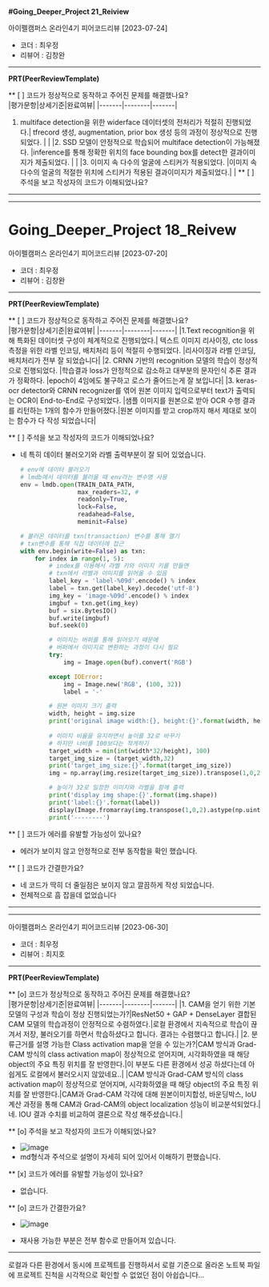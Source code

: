 **#Going_Deeper_Project 21_Reiview**

아이펠캠퍼스 온라인4기 피어코드리뷰 [2023-07-24]

- 코더 : 최우정
- 리뷰어 : 김창완

----------------------------------------------

**PRT(PeerReviewTemplate)**

** [ ] 코드가 정상적으로 동작하고 주어진 문제를 해결했나요?   
|평가문항|상세기준|완료여뷰|
|-------|--------|-------|
1. multiface detection을 위한 widerface 데이터셋의 전처리가 적절히 진행되었다.| tfrecord 생성, augmentation, prior box 생성 등의 과정이 정상적으로 진행되었다. | |
|2. SSD 모델이 안정적으로 학습되어 multiface detection이 가능해졌다. |inference를 통해 정확한 위치의 face bounding box를 detect한 결과이미지가 제출되었다. | |
|3. 이미지 속 다수의 얼굴에 스티커가 적용되었다. |이미지 속 다수의 얼굴의 적절한 위치에 스티커가 적용된 결과이미지가 제출되었다.| |
** [ ] 주석을 보고 작성자의 코드가 이해되었나요?




------------------------------------------------
------------------------------------------------




# Going_Deeper_Project 18_Reivew

아이펠캠퍼스 온라인4기 피어코드리뷰 [2023-07-20]

- 코더 : 최우정
- 리뷰어 : 김창완

----------------------------------------------

**PRT(PeerReviewTemplate)**

** [ ] 코드가 정상적으로 동작하고 주어진 문제를 해결했나요?   
|평가문항|상세기준|완료여뷰|
|-------|--------|-------|
|1.Text recognition을 위해 특화된 데이터셋 구성이 체계적으로 진행되었다.| 텍스트 이미지 리사이징, ctc loss 측정을 위한 라벨 인코딩, 배치처리 등이 적절히 수행되었다. |리사이징과 라벨 인코딩, 배치처리가 전부 잘 되었습니다|
|2. CRNN 기반의 recognition 모델의 학습이 정상적으로 진행되었다. |학습결과 loss가 안정적으로 감소하고 대부분의 문자인식 추론 결과가 정확하다. |epoch이 4임에도 불구하고 로스가 줄어드는게 잘 보입니다|
|3. keras-ocr detector와 CRNN recognizer를 엮어 원본 이미지 입력으로부터 text가 출력되는 OCR이 End-to-End로 구성되었다. |샘플 이미지를 원본으로 받아 OCR 수행 결과를 리턴하는 1개의 함수가 만들어졌다.|원본 이미지를 받고 crop까지 해서 제대로 보이는 함수가 다 작성 되었습니다|

** [ ] 주석을 보고 작성자의 코드가 이해되었나요?

 - 네 특히 데이터 불러오기와 라벨 출력부분이 잘 되어 있었습니다.

   ```python
   # env에 데이터 불러오기
   # lmdb에서 데이터를 불러올 때 env라는 변수명 사용
   env = lmdb.open(TRAIN_DATA_PATH, 
                   max_readers=32, # 
                   readonly=True, 
                   lock=False, 
                   readahead=False, 
                   meminit=False)
   
   # 불러온 데이터를 txn(transaction) 변수를 통해 열기
   # txn변수를 통해 직접 데이터에 접근
   with env.begin(write=False) as txn:
       for index in range(1, 5):
           # index를 이용해서 라벨 키와 이미지 키를 만들면
           # txn에서 라벨과 이미지를 읽어올 수 있음
           label_key = 'label-%09d'.encode() % index
           label = txn.get(label_key).decode('utf-8')
           img_key = 'image-%09d'.encode() % index
           imgbuf = txn.get(img_key)
           buf = six.BytesIO()
           buf.write(imgbuf)
           buf.seek(0)
   
           # 이미지는 버퍼를 통해 읽어오기 때문에 
           # 버퍼에서 이미지로 변환하는 과정이 다시 필요
           try:
               img = Image.open(buf).convert('RGB')
   
           except IOError:
               img = Image.new('RGB', (100, 32))
               label = '-'
   
           # 원본 이미지 크기 출력
           width, height = img.size
           print('original image width:{}, height:{}'.format(width, height))
           
           # 이미지 비율을 유지하면서 높이를 32로 바꾸기
           # 하지만 너비를 100보다는 작게하기
           target_width = min(int(width*32/height), 100)
           target_img_size = (target_width,32)        
           print('target_img_size:{}'.format(target_img_size))        
           img = np.array(img.resize(target_img_size)).transpose(1,0,2)
   
           # 높이가 32로 일정한 이미지와 라벨을 함께 출력      
           print('display img shape:{}'.format(img.shape))
           print('label:{}'.format(label))
           display(Image.fromarray(img.transpose(1,0,2).astype(np.uint8)))
           print('--------')
   ```

   

** [ ] 코드가 에러를 유발할 가능성이 있나요?

- 에러가 보이지 않고 안정적으로 전부 동작함을 확인 했습니다.

** [ ] 코드가 간결한가요?

- 네 코드가 딱히 더 줄일점은 보이지 않고 깔끔하게 작성 되었습니다.
- 전체적으로 흠 잡을데 없었습니다

------------------------------------------------
------------------------------------------------

아이펠캠퍼스 온라인4기 피어코드리뷰 [2023-06-30]

- 코더 : 최우정
- 리뷰어 : 최지호

----------------------------------------------

**PRT(PeerReviewTemplate)**

** [o] 코드가 정상적으로 동작하고 주어진 문제를 해결했나요?   
|평가문항|상세기준|완료여뷰|
|-------|--------|-------|
|1. CAM을 얻기 위한 기본모델의 구성과 학습이 정상 진행되었는가?|ResNet50 + GAP + DenseLayer 결합된 CAM 모델의 학습과정이 안정적으로 수렴하였다.|로컬 환경에서 지속적으로 학습이 끊겨서 저장, 불러오기를 하면서 학습하셨다고 합니다. 결과는 수렴했다고 합니다.|
|2. 분류근거를 설명 가능한 Class activation map을 얻을 수 있는가?|CAM 방식과 Grad-CAM 방식의 class activation map이 정상적으로 얻어지며, 시각화하였을 때 해당 object의 주요 특징 위치를 잘 반영한다.|이 부분도 다른 환경에서 성공 하셨다는데 아쉽게도 로컬에서 불러오시지 않았네요..|
|CAM 방식과 Grad-CAM 방식의 class activation map이 정상적으로 얻어지며, 시각화하였을 때 해당 object의 주요 특징 위치를 잘 반영한다.|CAM과 Grad-CAM 각각에 대해 원본이미지합성, 바운딩박스, IoU 계산 과정을 통해 CAM과 Grad-CAM의 object localization 성능이 비교분석되었다.|네. IOU 결과 수치를 비교하여 결론으로 작성 해주셨습니다.|


** [o] 주석을 보고 작성자의 코드가 이해되었나요?
  - ![image](https://github.com/YooraHi/Going_Deeper/assets/79844211/6a250d71-3f1c-4151-a353-cd158a144031)
  - md형식과 주석으로 설명이 자세히 되어 있어서 이해하기 편했습니다.

** [x] 코드가 에러를 유발할 가능성이 있나요?
  - 없습니다.

** [o] 코드가 간결한가요?
  - ![image](https://github.com/YooraHi/Going_Deeper/assets/79844211/affaf879-c25f-4a8e-87e4-b09457c9ff5a)

  - 재사용 가능한 부분은 전부 함수로 만들어져 있습니다.

----------------------------------------------

로컬과 다른 환경에서 동시에 프로젝트를 진행하셔서 로컬 기준으로 올라온 노트북 파일에 프로젝트 진척을 시각적으로 확인할 수 없었던 점이 아쉽습니다...
